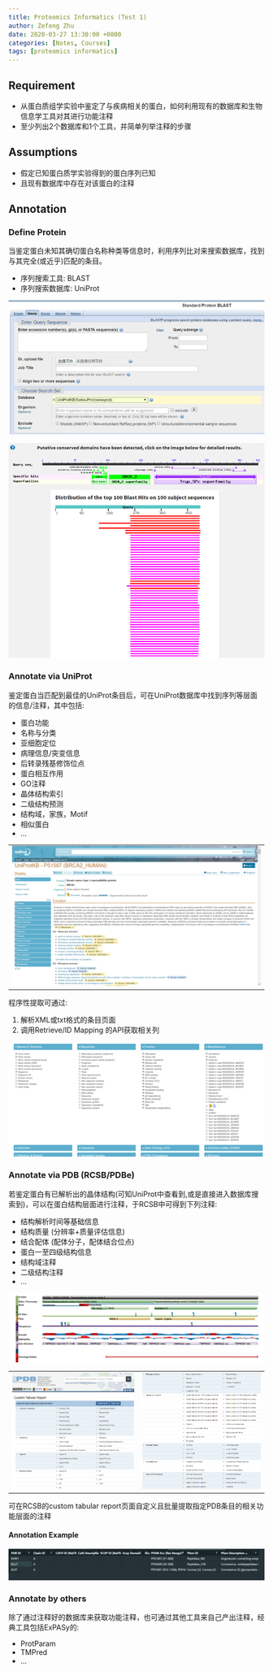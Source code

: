 ```yaml
---
title: Proteomics Informatics (Test 1)
author: Zefeng Zhu
date: 2020-03-27 13:30:00 +0800
categories: [Notes, Courses]
tags: [proteomics informatics]
---
```


## Requirement 

* 从蛋白质组学实验中鉴定了与疾病相关的蛋白，如何利用现有的数据库和生物信息学工具对其进行功能注释
* 至少列出2个数据库和1个工具，并简单列举注释的步骤

## Assumptions

* 假定已知蛋白质学实验得到的蛋白序列已知
* 且现有数据库中存在对该蛋白的注释

## Annotation

### Define Protein

当鉴定蛋白未知其确切蛋白名称种类等信息时，利用序列比对来搜索数据库，找到与其完全(或近乎)匹配的条目。

* 序列搜索工具: BLAST
* 序列搜索数据库: UniProt

![view](../assets/img/BLAST.png)

![view](../assets/img/BLAST_Example.png)

### Annotate via UniProt

鉴定蛋白当匹配到最佳的UniProt条目后，可在UniProt数据库中找到序列等层面的信息/注释，其中包括:

* 蛋白功能
* 名称与分类
* 亚细胞定位
* 病理信息/突变信息
* 后转录残基修饰位点
* 蛋白相互作用
* GO注释
* 晶体结构索引
* 二级结构预测
* 结构域，家族，Motif
* 相似蛋白
* ...

<table><tr>
<td><img src="../assets/img/UniProt.png" width=900em></td>
</tr></table>

程序性提取可通过:

1. 解析XML或txt格式的条目页面
2. 调用Retrieve/ID Mapping 的API获取相关列

![view](../assets/img/UniProt_Column.png)

### Annotate via PDB (RCSB/PDBe)

若鉴定蛋白有已解析出的晶体结构(可知UniProt中查看到,或是直接进入数据库搜索到)，可以在蛋白结构层面进行注释，于RCSB中可得到下列注释:

* 结构解析时间等基础信息
* 结构质量 (分辨率+质量评估信息)
* 结合配体 (配体分子，配体结合位点)
* 蛋白一至四级结构信息
* 结构域注释
* 二级结构注释
* ...

![view](../assets/img/RCSB_Protein_Feature_View.png)

<table><tr>
<td><img src="../assets/img/RCSB_CUSTOM_TABULAR_REPORT_1.png" width=900em></td>
<td><img src="../assets/img/RCSB_CUSTOM_TABULAR_REPORT_2.png"></td>
</tr></table>

可在RCSB的custom tabular report页面自定义且批量提取指定PDB条目的相关功能层面的注释

#### Annotation Example

![view](../assets/img/RCSB_Annotation_Example1.png)

### Annotate by others

除了通过注释好的数据库来获取功能注释，也可通过其他工具来自己产出注释，经典工具包括ExPASy的:

* ProtParam
* TMPred
* ...

